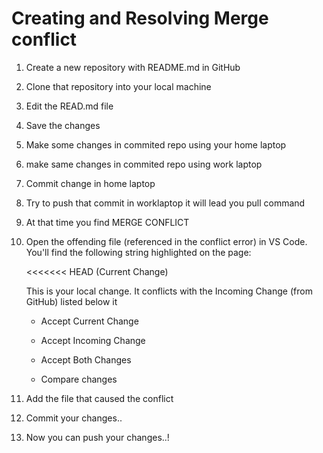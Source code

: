 

# Creating and Resolving Merge conflict

1. Create a new repository with README.md in GitHub

2. Clone that repository into your local machine

3. Edit the READ.md file

4. Save the changes

5. Make some changes in commited repo using your home laptop

6. make same changes in commited repo using work laptop

7. Commit change in home laptop

8. Try to push that commit in worklaptop it will lead you pull command

9. At that time you find MERGE CONFLICT

10. Open the offending file (referenced in the conflict error) in VS Code. You'll find the following string highlighted on the page:

       <<<<<<< HEAD (Current Change)

    This is your local change. It conflicts with the Incoming Change (from GitHub) listed below it

       * Accept Current Change

       * Accept Incoming Change

       * Accept Both Changes

       * Compare changes

11. Add the file that caused the conflict

12. Commit your changes..

13. Now you can push your changes..!
